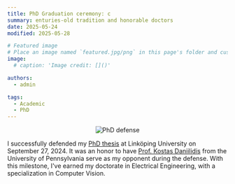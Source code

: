 ```yaml
---
title: PhD Graduation ceremony: c
summary: enturies-old tradition and honorable doctors
date: 2025-05-24
modified: 2025-05-28

# Featured image
# Place an image named `featured.jpg/png` in this page's folder and customize its options here.
image:
  # caption: 'Image credit: []()'

authors:
  - admin

tags:
  - Academic
  - PhD
---
```

<p align="center">
<img src="defense.jpg" alt="PhD defense" style="width:auto; height:auto;" />
</p>

I successfully defended my [PhD thesis](/./phd_thesis/) at Linköping University on September 27, 2024. It was an honor to have [Prof. Kostas Daniilidis](https://www.cis.upenn.edu/~kostas/) from the University of Pennsylvania serve as my opponent during the defense. With this milestone, I've earned my doctorate in Electrical Engineering, with a specialization in Computer Vision.